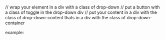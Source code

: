 // wrap your element in a div with a class of drop-down
// put a button with a class of toggle in the drop-down div
// put your content in a div with the class of drop-down-content thats in a div with the class of drop-down-container


example:
<!-- <div class="drop-down">
    <button class="toggle">drop-down</button>
    <div class="drop-down-container">
        <div class="drop-down-content">
            <button>stuff</button>
            <button>stuff</button>
            <button>stuff</button>
            <button>stuff</button>
            <button>stuff</button>
            <button>stuff</button>
            <button>stuff</button>
        </div>
    </div>
</div>  -->
